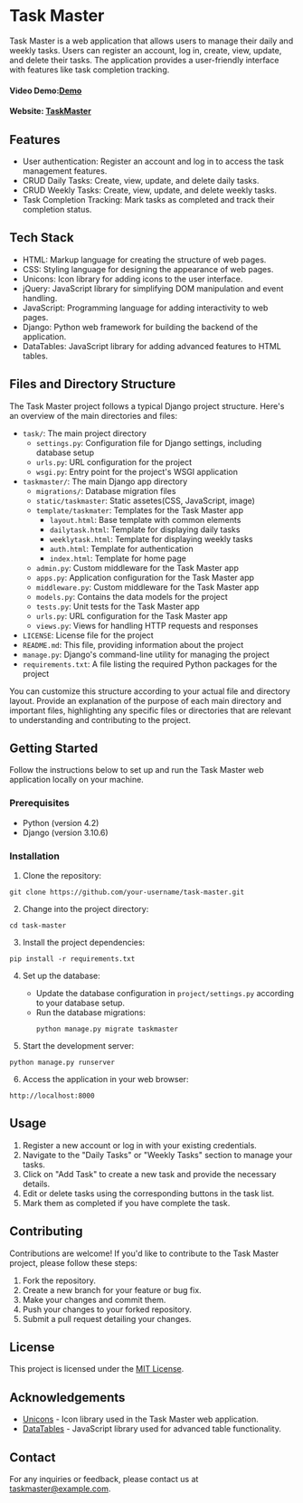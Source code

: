 # Task Master

Task Master is a web application that allows users to manage their daily and weekly tasks. Users can register an account, log in, create, view, update, and delete their tasks. The application provides a user-friendly interface with features like task completion tracking.

#### Video Demo:[Demo](https://youtu.be/TTgARJFSDxc)
#### Website: [TaskMaster](https://alif.pythonanywhere.com)

## Features

- User authentication: Register an account and log in to access the task management features.
- CRUD Daily Tasks: Create, view, update, and delete daily tasks.
- CRUD Weekly Tasks: Create, view, update, and delete weekly tasks.
- Task Completion Tracking: Mark tasks as completed and track their completion status.

## Tech Stack

- HTML: Markup language for creating the structure of web pages.
- CSS: Styling language for designing the appearance of web pages.
- Unicons: Icon library for adding icons to the user interface.
- jQuery: JavaScript library for simplifying DOM manipulation and event handling.
- JavaScript: Programming language for adding interactivity to web pages.
- Django: Python web framework for building the backend of the application.
- DataTables: JavaScript library for adding advanced features to HTML tables.

## Files and Directory Structure

The Task Master project follows a typical Django project structure. Here's an overview of the main directories and files:

- `task/`: The main project directory
  - `settings.py`: Configuration file for Django settings, including database setup
  - `urls.py`: URL configuration for the project
  - `wsgi.py`: Entry point for the project's WSGI application
- `taskmaster/`: The main Django app directory
  - `migrations/`: Database migration files
  - `static/taskmaster`: Static assetes(CSS, JavaScript, image)
  - `template/taskmater`: Templates for the Task Master app
    - `layout.html`: Base template with common elements
    - `dailytask.html`: Template for displaying daily tasks
    - `weeklytask.html`: Template for displaying weekly tasks
    - `auth.html`: Template for authentication
    - `index.html`: Template for home page
  - `admin.py`: Custom middleware for the Task Master app
  - `apps.py`: Application configuration for the Task Master app
  - `middleware.py`: Custom middleware for the Task Master app
  - `models.py`: Contains the data models for the project
  - `tests.py`: Unit tests for the Task Master app
  - `urls.py`: URL configuration for the Task Master app
  - `views.py`: Views for handling HTTP requests and responses
- `LICENSE`: License file for the project 
- `README.md`: This file, providing information about the project
- `manage.py`: Django's command-line utility for managing the project
- `requirements.txt`: A file listing the required Python packages for the project

You can customize this structure according to your actual file and directory layout. Provide an explanation of the purpose of each main directory and important files, highlighting any specific files or directories that are relevant to understanding and contributing to the project.

## Getting Started

Follow the instructions below to set up and run the Task Master web application locally on your machine.

### Prerequisites

- Python (version 4.2)
- Django (version 3.10.6)

### Installation

1. Clone the repository:

```
git clone https://github.com/your-username/task-master.git
```

2. Change into the project directory:

```
cd task-master
```

3. Install the project dependencies:

```
pip install -r requirements.txt
```

4. Set up the database:
   - Update the database configuration in `project/settings.py` according to your database setup.
   - Run the database migrations:
     ```
     python manage.py migrate taskmaster
     ```

5. Start the development server:

```
python manage.py runserver
```

6. Access the application in your web browser:

```
http://localhost:8000
```

## Usage

1. Register a new account or log in with your existing credentials.
2. Navigate to the "Daily Tasks" or "Weekly Tasks" section to manage your tasks.
3. Click on "Add Task" to create a new task and provide the necessary details.
4. Edit or delete tasks using the corresponding buttons in the task list.
5. Mark them as completed if you have complete the task.

## Contributing

Contributions are welcome! If you'd like to contribute to the Task Master project, please follow these steps:

1. Fork the repository.
2. Create a new branch for your feature or bug fix.
3. Make your changes and commit them.
4. Push your changes to your forked repository.
5. Submit a pull request detailing your changes.

## License

This project is licensed under the [MIT License](https://opensource.org/licenses/MIT).

## Acknowledgements

- [Unicons](https://iconscout.com/unicons) - Icon library used in the Task Master web application.
- [DataTables](https://datatables.net/) - JavaScript library used for advanced table functionality.

## Contact

For any inquiries or feedback, please contact us at taskmaster@example.com.
